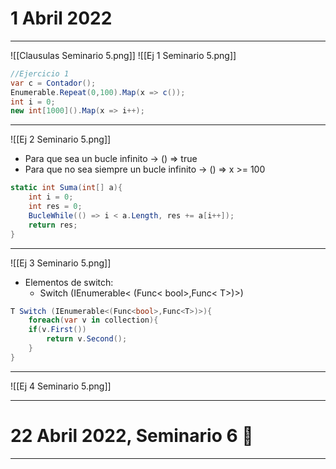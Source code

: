 # 1 Abril 2022
---
![[Clausulas Seminario 5.png]]
![[Ej 1 Seminario 5.png]]
```c#
//Ejercicio 1
var c = Contador();
Enumerable.Repeat(0,100).Map(x => c());
int i = 0;
new int[1000]().Map(x => i++);
```
---
![[Ej 2 Seminario 5.png]]
- Para que sea un bucle infinito -> () => true
- Para que no sea siempre un bucle infinito -> () => x >= 100
```c#
static int Suma(int[] a){
	int i = 0;
	int res = 0;
	BucleWhile(() => i < a.Length, res += a[i++]);
	return res;
}
```
---
![[Ej 3 Seminario 5.png]]
- Elementos de switch:
	- Switch (IEnumerable< (Func< bool>,Func< T>)>)
```c#
T Switch (IEnumerable<(Func<bool>,Func<T>)>){
	foreach(var v in collection){
	if(v.First())
		return v.Second();
	}
}
```
---
![[Ej 4 Seminario 5.png]]

---
# 22 Abril 2022, Seminario 6 🥖
---

